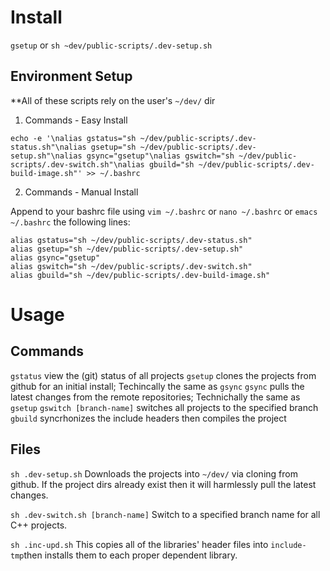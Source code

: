 # Install

`gsetup`
or
`sh ~dev/public-scripts/.dev-setup.sh`

## Environment Setup

**All of these scripts rely on the user's `~/dev/` dir

1. Commands - Easy Install

```
echo -e '\nalias gstatus="sh ~/dev/public-scripts/.dev-status.sh"\nalias gsetup="sh ~/dev/public-scripts/.dev-setup.sh"\nalias gsync="gsetup"\nalias gswitch="sh ~/dev/public-scripts/.dev-switch.sh"\nalias gbuild="sh ~/dev/public-scripts/.dev-build-image.sh"' >> ~/.bashrc
```

2. Commands - Manual Install

Append to your bashrc file using `vim ~/.bashrc` or `nano ~/.bashrc` or `emacs ~/.bashrc` the following lines:

```
alias gstatus="sh ~/dev/public-scripts/.dev-status.sh"
alias gsetup="sh ~/dev/public-scripts/.dev-setup.sh"
alias gsync="gsetup"
alias gswitch="sh ~/dev/public-scripts/.dev-switch.sh"
alias gbuild="sh ~/dev/public-scripts/.dev-build-image.sh"
```

# Usage

## Commands
`gstatus` view the (git) status of all projects
`gsetup` clones the projects from github for an initial install; Techincally the same as `gsync`
`gsync` pulls the latest changes from the remote repositories; Technichally the same as `gsetup`
`gswitch [branch-name]` switches all projects to the specified branch
`gbuild` syncrhonizes the include headers then compiles the project


## Files

`sh .dev-setup.sh`
Downloads the projects into `~/dev/` via cloning from github.
If the project dirs already exist then it will harmlessly pull the latest changes.

`sh .dev-switch.sh [branch-name]`
Switch to a specified branch name for all C++ projects.

`sh .inc-upd.sh`
This copies all of the libraries' header files into `include-tmp`then installs them to each proper dependent library.
